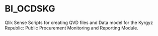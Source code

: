 # BI_OCDSKG
 Qlik Sense Scripts for creating QVD files and Data model for the Kyrgyz Republic: Public Procurement Monitoring and Reporting Module.
